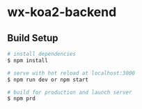 # wx-koa2-backend


## Build Setup

``` bash
# install dependencies
$ npm install

# serve with hot reload at localhost:3000
$ npm run dev or npm start

# build for production and launch server
$ npm prd
